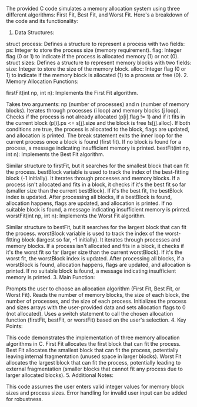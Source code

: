 
The provided C code simulates a memory allocation system using three different algorithms: First Fit, Best Fit, and Worst Fit. Here's a breakdown of the code and its functionality:

1. Data Structures:

struct process: Defines a structure to represent a process with two fields:
ps: Integer to store the process size (memory requirement).
flag: Integer flag (0 or 1) to indicate if the process is allocated memory (1) or not (0).
struct sizes: Defines a structure to represent memory blocks with two fields:
size: Integer to store the size of the memory block.
alloc: Integer flag (0 or 1) to indicate if the memory block is allocated (1) to a process or free (0).
2. Memory Allocation Functions:

firstFit(int np, int n): Implements the First Fit algorithm.

Takes two arguments: np (number of processes) and n (number of memory blocks).
Iterates through processes (i loop) and memory blocks (j loop).
Checks if the process is not already allocated (p[i].flag != 1) and if it fits in the current block (p[i].ps <= s[j].size and the block is free !s[j].alloc).
If both conditions are true, the process is allocated to the block, flags are updated, and allocation is printed.
The break statement exits the inner loop for the current process once a block is found (first fit).
If no block is found for a process, a message indicating insufficient memory is printed.
bestFit(int np, int n): Implements the Best Fit algorithm.

Similar structure to firstFit, but it searches for the smallest block that can fit the process.
bestBlock variable is used to track the index of the best-fitting block (-1 initially).
It iterates through processes and memory blocks.
If a process isn't allocated and fits in a block, it checks if it's the best fit so far (smaller size than the current bestBlock).
If it's the best fit, the bestBlock index is updated.
After processing all blocks, if a bestBlock is found, allocation happens, flags are updated, and allocation is printed.
If no suitable block is found, a message indicating insufficient memory is printed.
worstFit(int np, int n): Implements the Worst Fit algorithm.

Similar structure to bestFit, but it searches for the largest block that can fit the process.
worstBlock variable is used to track the index of the worst-fitting block (largest so far, -1 initially).
It iterates through processes and memory blocks.
If a process isn't allocated and fits in a block, it checks if it's the worst fit so far (larger size than the current worstBlock).
If it's the worst fit, the worstBlock index is updated.
After processing all blocks, if a worstBlock is found, allocation happens, flags are updated, and allocation is printed.
If no suitable block is found, a message indicating insufficient memory is printed.
3. Main Function:

Prompts the user to choose an allocation algorithm (First Fit, Best Fit, or Worst Fit).
Reads the number of memory blocks, the size of each block, the number of processes, and the size of each process.
Initializes the process and sizes arrays with the user-provided data and sets allocation flags to 0 (not allocated).
Uses a switch statement to call the chosen allocation function (firstFit, bestFit, or worstFit) based on the user's selection.
4. Key Points:

This code demonstrates the implementation of three memory allocation algorithms in C.
First Fit allocates the first block that can fit the process.
Best Fit allocates the smallest block that can fit the process, potentially leaving internal fragmentation (unused space in larger blocks).
Worst Fit allocates the largest block that can fit the process, potentially leading to external fragmentation (smaller blocks that cannot fit any process due to larger allocated blocks).
5. Additional Notes:

This code assumes the user enters valid integer values for memory block sizes and process sizes.
Error handling for invalid user input can be added for robustness.
